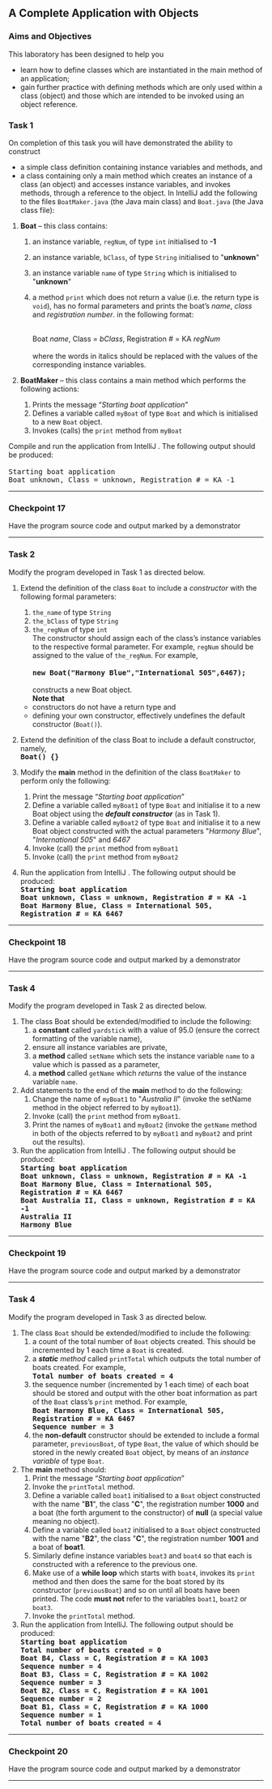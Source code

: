 ## A Complete Application with Objects

### Aims and Objectives

This laboratory has been designed to help you

- learn how to define classes which are instantiated in the main method of an application;
- gain further practice with defining methods which are only used within a class (object) and those which are intended
  to be invoked using an object reference.

### Task 1

On completion of this task you will have demonstrated the ability to construct

- a simple class definition containing instance variables and methods, and
- a class containing only a main method which creates an instance of a class (an object) and accesses instance
  variables, and invokes methods, through a reference to the object. In IntelliJ add the following to the
  files `BoatMaker.java` (the Java main class) and `Boat.java` (the Java class file):

1. **Boat** – this class contains:
    1. an instance variable, `regNum`, of type `int` initialised to **-1**
    2. an instance variable, `bClass`, of type `String` initialised to "**unknown**"
    3. an instance variable `name` of type `String` which is initialised to "**unknown**"
    4. a method `print` which does not return a value (i.e. the return type is `void`), has no formal parameters and
       prints the boat’s _name_, _class_ and _registration number_. in the following format:<br><br>

       Boat _name_, Class = _bClass_, Registration # = KA _regNum_  <br><br>
   where the words in italics should be replaced with the values of the corresponding instance variables.
   
2. **BoatMaker** – this class contains a main method which performs the following actions:
    1. Prints the message “_Starting boat application_”
    2. Defines a variable called `myBoat` of type `Boat` and which is initialised to a new `Boat` object.
    3. Invokes (calls) the `print` method from `myBoat`
   
Compile and run the application from IntelliJ . The following output should be produced:  <br><br>
   <tt>Starting boat application  
   Boat unknown, Class = unknown, Registration # = KA -1  
   </tt>

---

### Checkpoint 17

Have the program source code and output marked by a demonstrator

---

### Task 2

Modify the program developed in Task 1 as directed below.

1. Extend the definition of the class `Boat` to include a _constructor_ with the following formal parameters:
    1. `the_name` of type `String`
    2. `the_bClass` of type `String`
    3. `the_regNum` of type `int`   
       The constructor should assign each of the class’s instance variables to the respective formal parameter. For
       example, `regNum` should be assigned to the value of `the_regNum`. For example,  <br><br>
       **<tt>new Boat("Harmony Blue","International 505",6467);</tt> <br><br>**
       constructs a new Boat object.  
       **Note that**

    - constructors do not have a return type and
    - defining your own constructor, effectively undefines the default constructor (`Boat()`).
2. Extend the definition of the class Boat to include a default constructor, namely,  
   **<tt>Boat() {}</tt>**
3. Modify the **main** method in the definition of the class `BoatMaker` to perform only the following:
    1. Print the message “_Starting boat application_”
    2. Define a variable called `myBoat1` of type `Boat` and initialise it to a new Boat object using the _**default
       constructor**_ (as in Task 1).
    3. Define a variable called `myBoat2` of type `Boat` and initialise it to a new Boat object constructed with the
       actual parameters "_Harmony Blue_", "_International 505_" and _6467_
    4. Invoke (call) the `print` method from `myBoat1`
    5. Invoke (call) the `print` method from `myBoat2`
4. Run the application from IntelliJ . The following output should be produced:  
   **<tt>Starting boat application  
   Boat unknown, Class = unknown, Registration # = KA -1  
   Boat Harmony Blue, Class = International 505, Registration # = KA 6467  </tt>**

---

### Checkpoint 18

Have the program source code and output marked by a demonstrator

---

### Task 4

Modify the program developed in Task 2 as directed below.

1. The class Boat should be extended/modified to include the following:
    1. a **constant** called `yardstick` with a value of 95.0 (ensure the correct formatting of the variable name),
    2. ensure all instance variables are private,
    3. a **method** called `setName` which sets the instance variable `name` to a value which is passed as a parameter,
    4. a **method** called `getName` which _returns_ the value of the instance variable `name`.
2. Add statements to the end of the **main** method to do the following:
    1. Change the name of `myBoat1` to "_Australia II_" (invoke the setName method in the object referred to
       by `myBoat1`).
    2. Invoke (call) the `print` method from `myBoat1`.
    3. Print the names of `myBoat1` and `myBoat2` (invoke the `getName` method in both of the objects referred to
       by `myBoat1` and `myBoat2` and print out the results).
3. Run the application from IntelliJ . The following output should be produced:  
   **<tt>Starting boat application  
   Boat unknown, Class = unknown, Registration # = KA -1  
   Boat Harmony Blue, Class = International 505, Registration # = KA 6467  
   Boat Australia II, Class = unknown, Registration # = KA -1  
   Australia II  
   Harmony Blue  
   </tt>**

---

### Checkpoint 19

Have the program source code and output marked by a demonstrator

---

### Task 4

Modify the program developed in Task 3 as directed below.

1. The class `Boat` should be extended/modified to include the following:  
   1. a count of the total number of `Boat` objects created. This should be incremented by 1 each time a `Boat` is
   created.  
   2. a _**static** method_ called `printTotal` which outputs the total number of boats created. For example,  
   **<tt>Total number of boats created = 4</tt>**  
   3. the sequence number (incremented by 1 each time) of each boat should be stored and output with the other boat
   information as part of the `Boat` class’s `print` method. For example,  
   **<tt>Boat Harmony Blue, Class = International 505, Registration # = KA 6467  
   Sequence number = 3</tt>**  
   4. the **non-default** constructor should be extended to include a formal parameter, `previousBoat`, of type `Boat`,
   the value of which should be stored in the newly created `Boat` object, by means of an _instance variable_ of
   type `Boat`.
2. The **main** method should:  
   1. Print the message “_Starting boat application_”  
   2. Invoke the `printTotal` method.  
   3. Define a variable called `boat1` initialised to a `Boat` object constructed with the name
   "**B1**", the class "**C**", the registration number **1000** and a boat (the forth argument to the constructor)
   of **null** (a special value meaning no object).  
   4. Define a variable called `boat2` initialised to a `Boat` object constructed with the name
   "**B2**", the class "**C**", the registration number **1001** and a boat of **boat1**.  
   5. Similarly define instance variables `boat3` and `boat4` so that each is constructed with a reference to the
   previous one.  
   6. Make use of a **while loop** which starts with `boat4`, invokes its `print` method and then does the same for the
   boat stored by its constructor (`previousBoat`) and so on until all boats have been printed. The code **must not**
   refer to the variables `boat1`, `boat2` or `boat3`.  
   7. Invoke the `printTotal` method.
3. Run the application from IntelliJ. The following output should be produced:  
   **<tt>Starting boat application  
   Total number of boats created = 0  
   Boat B4, Class = C, Registration # = KA 1003  
   Sequence number = 4  
   Boat B3, Class = C, Registration # = KA 1002  
   Sequence number = 3  
   Boat B2, Class = C, Registration # = KA 1001  
   Sequence number = 2  
   Boat B1, Class = C, Registration # = KA 1000  
   Sequence number = 1  
   Total number of boats created = 4</tt>**

---

### Checkpoint 20

Have the program source code and output marked by a demonstrator

---
